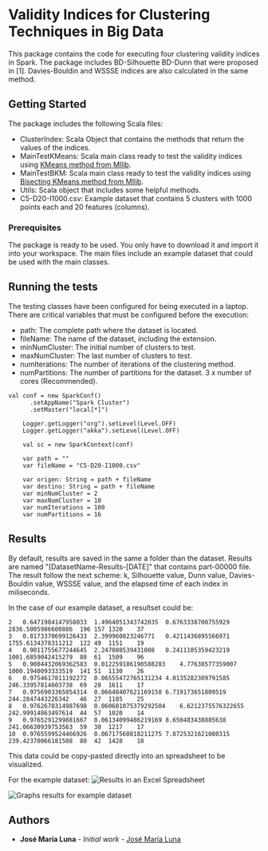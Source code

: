 # Validity Indices for Clustering Techniques in Big Data

This package contains the code for executing four clustering validity indices in Spark. The package includes BD-Silhouette BD-Dunn that were proposed in [1]. Davies-Bouldin and WSSSE indices are also calculated in the same method.

## Getting Started
The package includes the following Scala files:
* ClusterIndex: Scala Object that contains the methods that return the values of the indices.
* MainTestKMeans: Scala main class ready to test the validity indices using [KMeans method from Mllib](https://spark.apache.org/docs/1.6.2/mllib-clustering.html#k-means).
* MainTestBKM: Scala main class ready to test the validity indices using [Bisecting KMeans method from Mllib](https://spark.apache.org/docs/1.6.2/mllib-clustering.html#bisecting-k-means).
* Utils: Scala object that includes some helpful methods.
* C5-D20-I1000.csv: Example dataset that contains 5 clusters with 1000 points each and 20 features (columns).

### Prerequisites

The package is ready to be used. You only have to download it and import it into your workspace. The main files include an example dataset that could be used with the main classes.

## Running the tests

The testing classes have been configured for being executed in a laptop. There are critical variables that must be configured before the execution:
* path: The complete path where the dataset is located.
* fileName: The name of the dataset, including the extension.
* minNumCluster: The initial number of clusters to test.
* maxNumCluster: The last number of clusters to test.
* numIterations: The number of iterations of the clustering method.
* numPartitions: The number of partitions for the dataset. 3 x number of cores (Recommended).


```
val conf = new SparkConf()
      .setAppName("Spark Cluster")
      .setMaster("local[*]")

    Logger.getLogger("org").setLevel(Level.OFF)
    Logger.getLogger("akka").setLevel(Level.OFF)

    val sc = new SparkContext(conf)

    var path = ""
    var fileName = "C5-D20-I1000.csv"

    var origen: String = path + fileName
    var destino: String = path + fileName
    var minNumCluster = 2
    var maxNumCluster = 10
    var numIterations = 100
    var numPartitions = 16
```


## Results

By default, results are saved in the same a folder than the dataset. Results are named "[DatasetName-Results-[DATE]" that contains part-00000 file. The result follow the next scheme: k, Silhouette value, Dunn value, Davies-Bouldin value, WSSSE value, and the elapsed time of each index in miliseconds. 

In the case of our example dataset, a resultset could be:
```
2	0.6471984147958033	1.4964051343742035	0.6763338700755929	2836.5005986600886	196	157	1320	37
3	0.8173370699126433	2.399960823246771	0.4211436895566971	1755.6134378311212	122	49	1151	19
4	0.9011755677244645	2.247008539431008	0.2411105359423219	1001.6859042415279	88	61	1509	96
5	0.9004432069362583	0.012259186190588283	4.77638577359007	1000.1940093333519	141	51	1130	26
6	0.9754617811192272	0.06555472765131234	4.0135282309791585	246.33957814603738	69	28	1611	17
7	0.9756903365854314	0.06648407621169158	6.719173651809519	244.2847443226342	46	27	1185	25
8	0.9762670314987698	0.060601075379292504	6.6212375576322655	242.99914863497614	44	57	1020	14
9	0.9765291299881667	0.06134099486219169	8.650483438885638	241.06630939753563	59	30	1217	17
10	0.9765599524466926	0.06717560818211275	7.8725321621080315	239.42370066181508	80	42	1428	18
```

This data could be copy-pasted directly into an spreadsheet to be visualized.

For the example dataset:
![Results in an Excel Spreadsheet](https://github.com/josemarialuna/ClusterIndices/blob/master/result_data.PNG)

![Graphs results for example dataset](https://github.com/josemarialuna/ClusterIndices/blob/master/result_graph.PNG)

## Authors

* **José María Luna** - *Initial work* - [José María Luna](https://github.com/josemarialuna)


